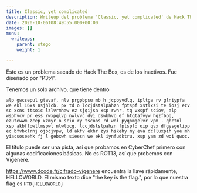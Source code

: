 ```yaml
---
title: Classic, yet complicated
description: Writeup del problema 'Classic, yet complicated' de Hack The box'
date: 2020-10-06T08:49:55.000+00:00
images: []
menu:
  writeups:
    parent: stego
    weight: 1

---
```

Este es un problema sacado de Hack The Box, es de los inactivos. Fue diseñado por "P3t4".

Tenemos un solo archivo, que tiene dentro

`alp gwcsepul gtavaf, nlv prgpbpsu mb h jcpbyvdlq, ipltga rv glniypfa we ekl 16xs nsjhlcb. px td o lccjdstslpahzn fptspf xstlxzi te iosj ezv sc xcns ttsoic lzlvrmhaw ez sjqijsa xsp rwhr. tq vxspf sciov, alp wsphvcv pr ess rwxpqlvp nwlvvc dyi dswbhvo ef htqtafvyw hqzfbpg, ezutewwm zcep xzmyr o scio ry tscoos rd woi pyqnmgelvr vpm . qbctnl xsp akbflowllmspwt nlwlpcg, lccjdstslpahzn fptspfo oip qvx dfgysgelipp ec bfvbxlrnj ojocjvpw, ld akfv ekhr zys hskehy my eva dclluxpih yoe mh yiacsoseehk fj l gebxwh sieesn we ekl iynfudktru. xsp yam zd woi qwoc.
`

El título puede ser una pista, así que probamos en CyberChef primero con algunas codificaciones básicas. No es ROT13, así que probemos con Vigenere.

https://www.dcode.fr/cifrado-vigenere encuentra la llave rápidamente, HELLOWORLD. El mismo texto dice "the key is the flag.", por lo que nuestra flag es `HTB{HELLOWORLD}`